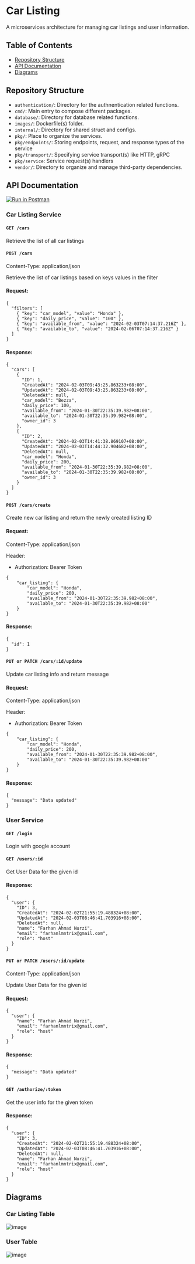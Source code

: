 # Car Listing

A microservices architecture for managing car listings and user information.

## Table of Contents

- [Repository Structure](#repository-structure)
- [API Documentation](#api-documentation)
- [Diagrams](#diagrams)

## Repository Structure

- `authentication/`: Directory for the authnentication related functions.
- `cmd/`: Main entry to compose different packages.
- `database/`: Directory for database related functions.
- `images/`: Dockerfile(s) folder.
- `internal/`: Directory for shared struct and configs.
- `pkg/`: Place to organize the services.
- `pkg/endpoints/`: Storing endpoints, request, and response types of the service
- `pkg/transport/`: Specifying service transport(s) like HTTP, gRPC
- `pkg/service`: Service request(s) handlers
- `vendor/`:  Directory to organize and manage third-party dependencies.

## API Documentation

[![Run in Postman](https://run.pstmn.io/button.svg)](https://app.getpostman.com/run-collection/13986565-2c1b7604-c8e4-4cb9-98b9-4e29fba6e0d2?action=collection%2Ffork&collection-url=entityId%3D13986565-2c1b7604-c8e4-4cb9-98b9-4e29fba6e0d2%26entityType%3Dcollection%26workspaceId%3D6d306a02-95d8-44fd-b908-a84683a6369f)

### Car Listing Service

#### `GET /cars`

Retrieve the list of all car listings

#### `POST /cars`
Content-Type: application/json

Retrieve the list of car listings based on keys values in the filter

#### Request: 
```
{
  "filters": [
    { "key": "car_model", "value": "Honda" },
    { "key": "daily_price", "value": "100" },
    { "key": "available_from", "value": "2024-02-03T07:14:37.216Z" },
    { "key": "available_to", "value": "2024-02-06T07:14:37.216Z" }
  ]
}
```

#### Response:
```
{
  "cars": [
    {
      "ID": 1,
      "CreatedAt": "2024-02-03T09:43:25.863233+08:00",
      "UpdatedAt": "2024-02-03T09:43:25.863233+08:00",
      "DeletedAt": null,
      "car_model": "Bezza",
      "daily_price": 100,
      "available_from": "2024-01-30T22:35:39.982+08:00",
      "available_to": "2024-01-30T22:35:39.982+08:00",
      "owner_id": 3
    },
    {
      "ID": 2,
      "CreatedAt": "2024-02-03T14:41:38.869107+08:00",
      "UpdatedAt": "2024-02-03T14:44:32.904682+08:00",
      "DeletedAt": null,
      "car_model": "Honda",
      "daily_price": 200,
      "available_from": "2024-01-30T22:35:39.982+08:00",
      "available_to": "2024-01-30T22:35:39.982+08:00",
      "owner_id": 3
    }
  ]
}
```

#### `POST /cars/create`

Create new car listing and return the newly created listing ID

#### Request:
Content-Type: application/json

Header:
- Authorization: Bearer Token

```
{
    "car_listing": {
        "car_model": "Honda",
        "daily_price": 200,
        "available_from": "2024-01-30T22:35:39.982+08:00",
        "available_to": "2024-01-30T22:35:39.982+08:00"
    }
}
```

#### Response:
```
{
  "id": 1
}
```

#### `PUT or PATCH /cars/:id/update`

Update car listing info and return message

#### Request:
Content-Type: application/json

Header:
- Authorization: Bearer Token

```
{
    "car_listing": {
        "car_model": "Honda",
        "daily_price": 200,
        "available_from": "2024-01-30T22:35:39.982+08:00",
        "available_to": "2024-01-30T22:35:39.982+08:00"
    }
}
```

#### Response:
```
{
  "message": "Data updated"
}
```

### User Service

#### `GET /login`

Login with google account


#### `GET /users/:id`

Get User Data for the given id

#### Response:
```
{
  "user": {
    "ID": 3,
    "CreatedAt": "2024-02-02T21:55:19.488324+08:00",
    "UpdatedAt": "2024-02-03T08:46:41.703916+08:00",
    "DeletedAt": null,
    "name": "Farhan Ahmad Nurzi",
    "email": "farhanlmntrix@gmail.com",
    "role": "host"
  }
}
```

#### `PUT or PATCH /users/:id/update`
Content-Type: application/json

Update User Data for the given id

#### Request:
```
{
  "user": {
    "name": "Farhan Ahmad Nurzi",
    "email": "farhanlmntrix@gmail.com",
    "role": "host"
  }
}
```

#### Response:
```
{
  "message": "Data updated"
}
```

#### `GET /authorize/:token`

Get the user info for the given token

#### Response:
```
{
  "user": {
    "ID": 3,
    "CreatedAt": "2024-02-02T21:55:19.488324+08:00",
    "UpdatedAt": "2024-02-03T08:46:41.703916+08:00",
    "DeletedAt": null,
    "name": "Farhan Ahmad Nurzi",
    "email": "farhanlmntrix@gmail.com",
    "role": "host"
  }
}
```

## Diagrams

### Car Listing Table
![image](https://github.com/Farhan-slurrp/go-car/assets/58872254/42175c1b-8bbe-4600-ab53-8d51a18ca70e)

### User Table
![image](https://github.com/Farhan-slurrp/go-car/assets/58872254/2223b19f-bfbc-47c2-ad81-31996b8c6422)

